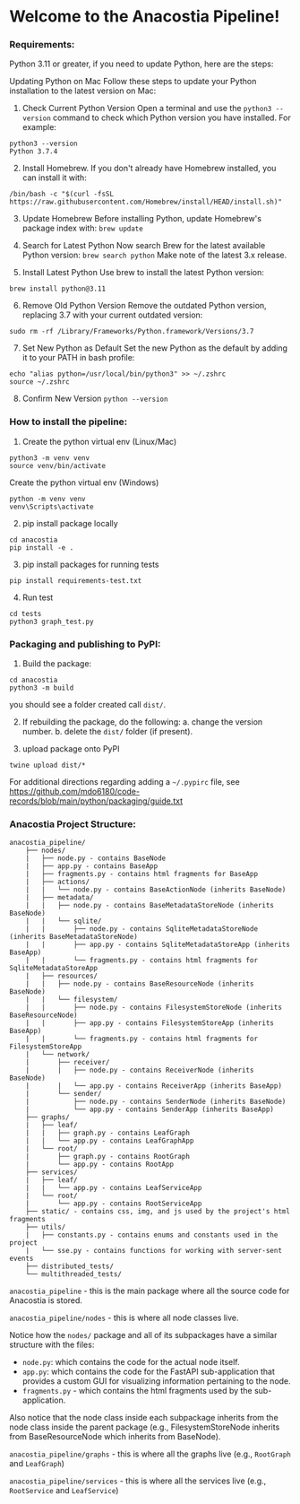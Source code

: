# Welcome to the Anacostia Pipeline!


### Requirements: 
Python 3.11 or greater, if you need to update Python, here are the steps:

Updating Python on Mac
Follow these steps to update your Python installation to the latest version on Mac:
1. Check Current Python Version
Open a terminal and use the `python3 --version` command to check which Python version you have installed.
For example:
```
python3 --version 
Python 3.7.4
```
2. Install Homebrew. If you don't already have Homebrew installed, you can install it with:
```
/bin/bash -c "$(curl -fsSL https://raw.githubusercontent.com/Homebrew/install/HEAD/install.sh)"
```
3. Update Homebrew
Before installing Python, update Homebrew's package index with:
```brew update```
4. Search for Latest Python
Now search Brew for the latest available Python version:
```brew search python```
Make note of the latest 3.x release.

6. Install Latest Python
Use brew to install the latest Python version:

```brew install python@3.11```

6. Remove Old Python Version
Remove the outdated Python version, replacing 3.7 with your current outdated version:

```sudo rm -rf /Library/Frameworks/Python.framework/Versions/3.7```

7. Set New Python as Default
Set the new Python as the default by adding it to your PATH in bash profile:

```
echo "alias python=/usr/local/bin/python3" >> ~/.zshrc
source ~/.zshrc
```
8. Confirm New Version
```python --version```

### How to install the pipeline:

1. Create the python virtual env (Linux/Mac)
```
python3 -m venv venv
source venv/bin/activate
```
Create the python virtual env (Windows)
```
python -m venv venv
venv\Scripts\activate
```
2. pip install package locally
```
cd anacostia
pip install -e .
```
3. pip install packages for running tests
```
pip install requirements-test.txt
```
4. Run test
```
cd tests
python3 graph_test.py
```

### Packaging and publishing to PyPI:
1. Build the package:
```
cd anacostia
python3 -m build
```
you should see a folder created call `dist/`.

2. If rebuilding the package, do the following:
    a. change the version number.
    b. delete the `dist/` folder (if present).

3. upload package onto PyPI
```
twine upload dist/*
```
For additional directions regarding adding a `~/.pypirc` file, see https://github.com/mdo6180/code-records/blob/main/python/packaging/guide.txt

### Anacostia Project Structure:
```
anacostia_pipeline/
    ├── nodes/
    |   ├── node.py - contains BaseNode
    |   ├── app.py - contains BaseApp
    |   ├── fragments.py - contains html fragments for BaseApp
    |   ├── actions/
    |   |   └── node.py - contains BaseActionNode (inherits BaseNode)
    |   ├── metadata/
    |   |   ├── node.py - contains BaseMetadataStoreNode (inherits BaseNode)
    |   |   └── sqlite/
    |   |       ├── node.py - contains SqliteMetadataStoreNode (inherits BaseMetadataStoreNode)
    |   |       ├── app.py - contains SqliteMetadataStoreApp (inherits BaseApp)
    |   |       └── fragments.py - contains html fragments for SqliteMetadataStoreApp
    |   ├── resources/
    |   |   ├── node.py - contains BaseResourceNode (inherits BaseNode)
    |   |   └── filesystem/
    |   |       ├── node.py - contains FilesystemStoreNode (inherits BaseResourceNode)
    |   |       ├── app.py - contains FilesystemStoreApp (inherits BaseApp)
    |   |       └── fragments.py - contains html fragments for FilesystemStoreApp
    |   └── network/
    |       ├── receiver/
    |       |   ├── node.py - contains ReceiverNode (inherits BaseNode)
    |       |   └── app.py - contains ReceiverApp (inherits BaseApp)
    |       └── sender/
    |           ├── node.py - contains SenderNode (inherits BaseNode)
    |           └── app.py - contains SenderApp (inherits BaseApp)
    ├── graphs/ 
    |   ├── leaf/
    |   |   ├── graph.py - contains LeafGraph
    |   |   └── app.py - contains LeafGraphApp
    |   └── root/
    |       ├── graph.py - contains RootGraph
    |       └── app.py - contains RootApp
    ├── services/ 
    |   ├── leaf/
    |   |   └── app.py - contains LeafServiceApp
    |   └── root/
    |       └── app.py - contains RootServiceApp
    ├── static/ - contains css, img, and js used by the project's html fragments
    ├── utils/ 
    |   ├── constants.py - contains enums and constants used in the project
    |   └── sse.py - contains functions for working with server-sent events
    ├── distributed_tests/ 
    └── multithreaded_tests/ 
```
`anacostia_pipeline` - this is the main package where all the source code for Anacostia is stored.

`anacostia_pipeline/nodes` - this is where all node classes live.

Notice how the `nodes/` package and all of its subpackages have a similar structure with the files:
- `node.py`: which contains the code for the actual node itself.
- `app.py`: which contains the code for the FastAPI sub-application that provides a custom GUI for visualizing information pertaining to the node.
- `fragments.py` - which contains the html fragments used by the sub-application.

Also notice that the node class inside each subpackage inherits from the node class inside the parent package (e.g., FilesystemStoreNode  inherits from BaseResourceNode which inherits from BaseNode). 

`anacostia_pipeline/graphs` - this is where all the graphs live (e.g., `RootGraph` and `LeafGraph`)

`anacostia_pipeline/services` - this is where all the services live (e.g., `RootService` and `LeafService`)
